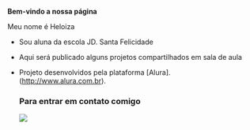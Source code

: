 

**Bem-vindo a nossa página**

Meu nome é Heloiza

- Sou aluna da escola JD. Santa Felicidade

- Aqui será publicado alguns projetos compartilhados em sala de aula
- Projeto desenvolvidos pela plataforma [Alura].(http://www.alura.com.br).

  ### Para entrar em contato comigo







   ![](https://tenor.com/pt-BR/view/dance-polarbear-bear-snow-gif-3489567)  
